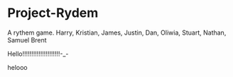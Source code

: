 # Project-Rydem
A rythem game. Harry, Kristian, James, Justin, Dan, Oliwia, Stuart, Nathan, Samuel Brent

Hello!!!!!!!!!!!!!!!!!!!!!-_-


helooo